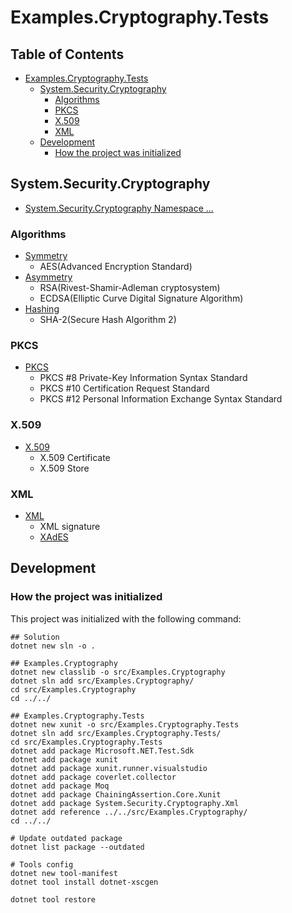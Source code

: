 # Examples.Cryptography.Tests

## Table of Contents <!-- omit in toc -->

- [Examples.Cryptography.Tests](#examplescryptographytests)
  - [System.Security.Cryptography](#systemsecuritycryptography)
    - [Algorithms](#algorithms)
    - [PKCS](#pkcs)
    - [X.509](#x509)
    - [XML](#xml)
  - [Development](#development)
    - [How the project was initialized](#how-the-project-was-initialized)

## System.Security.Cryptography

- [System.Security.Cryptography Namespace ...](https://learn.microsoft.com/ja-jp/dotnet/api/system.security.cryptography)

### Algorithms

- [Symmetry](./Cryptography.Tests/Algorithms/Symmetry/)
  - AES(Advanced Encryption Standard)
- [Asymmetry](./Cryptography.Tests/Algorithms/Asymmetry/)
  <!-- spell-checker: disable-next-line -->
  - RSA(Rivest-Shamir-Adleman cryptosystem)
  - ECDSA(Elliptic Curve Digital Signature Algorithm)
- [Hashing](./Cryptography.Tests/Algorithms/Hashing/)
  - SHA-2(Secure Hash Algorithm 2)

### PKCS

- [PKCS](./Cryptography.Tests/PKCS/)
  - PKCS #8 Private-Key Information Syntax Standard
  - PKCS #10 Certification Request Standard
  - PKCS #12 Personal Information Exchange Syntax Standard

### X.509

- [X.509](./Cryptography.Tests/X509/)
  - X.509 Certificate
  - X.509 Store

### XML

- [XML](./Cryptography.Tests/Xml/XmlSignures/)
  - XML signature
  - [XAdES](./Cryptography.Tests/Xml/XAdES/README.md)

## Development

### How the project was initialized

This project was initialized with the following command:

```shell
## Solution
dotnet new sln -o .

## Examples.Cryptography
dotnet new classlib -o src/Examples.Cryptography
dotnet sln add src/Examples.Cryptography/
cd src/Examples.Cryptography
cd ../../

## Examples.Cryptography.Tests
dotnet new xunit -o src/Examples.Cryptography.Tests
dotnet sln add src/Examples.Cryptography.Tests/
cd src/Examples.Cryptography.Tests
dotnet add package Microsoft.NET.Test.Sdk
dotnet add package xunit
dotnet add package xunit.runner.visualstudio
dotnet add package coverlet.collector
dotnet add package Moq
dotnet add package ChainingAssertion.Core.Xunit
dotnet add package System.Security.Cryptography.Xml 
dotnet add reference ../../src/Examples.Cryptography/
cd ../../

# Update outdated package
dotnet list package --outdated

# Tools config
dotnet new tool-manifest
dotnet tool install dotnet-xscgen

dotnet tool restore
```
